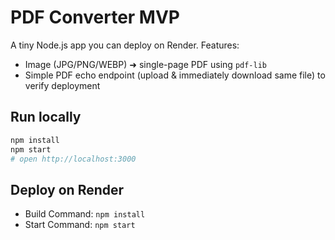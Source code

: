 # PDF Converter MVP

A tiny Node.js app you can deploy on Render. Features:

- Image (JPG/PNG/WEBP) ➜ single-page PDF using `pdf-lib`
- Simple PDF echo endpoint (upload & immediately download same file) to verify deployment

## Run locally

```bash
npm install
npm start
# open http://localhost:3000
```

## Deploy on Render
- Build Command: `npm install`
- Start Command: `npm start`
